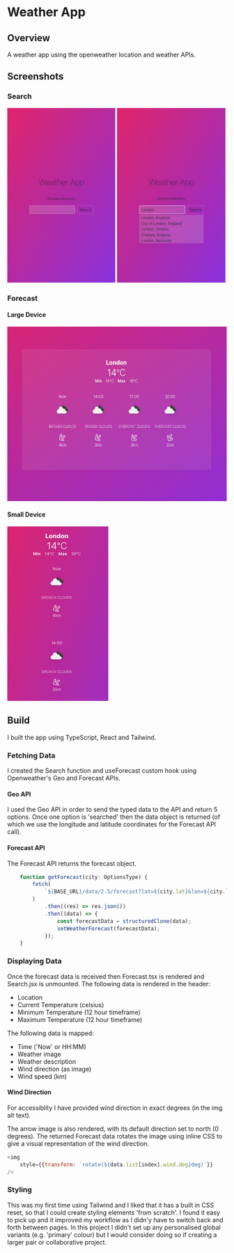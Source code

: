 # Weather App
## Overview
A weather app using the openweather location and weather APIs.
## Screenshots
### Search
<img src="src/assets/screenshot-1.png" alt="Weather App text, minimal styling with pink/purple gradient background" style="width:auto;height:400px;">
<img src="src/assets/screenshot-2.png" alt="'London' search with 5 results in dropdown menu" style="width:auto;height:400px;">

### Forecast
#### Large Device
<img src="src/assets/screenshot-3.png" alt="'London' search with 5 results in dropdown menu" style="width:auto;height:400px;">

#### Small Device
<img src="src/assets/screenshot-4.png" alt="'London' search with 5 results in dropdown menu" style="width:auto;height:400px;">

## Build
I built the app using TypeScript, React and Tailwind.

### Fetching Data

I created the Search function and useForecast custom hook using Openweather's Geo and Forecast APIs.

#### Geo API
I used the Geo API in order to send the typed data to the API and return 5 options. Once one option is 'searched' then the data object is returned (of which we use the longitude and latitude coordinates for the Forecast API call).

#### Forecast API
The Forecast API returns the forecast object.

``` JavaScript
	function getForecast(city: OptionsType) {
		fetch(
			`${BASE_URL}/data/2.5/forecast?lat=${city.lat}&lon=${city.lon}&units=metric&appid=${API_KEY}`
		)
			.then((res) => res.json())
			.then((data) => {
				const forecastData = structuredClone(data);
				setWeatherForecast(forecastData);
			});
	}
```
### Displaying Data

Once the forecast data is received then Forecast.tsx is rendered and Search.jsx is unmounted.
The following data is rendered in the header:
- Location
- Current Temperature (celsius)
- Minimum Temperature (12 hour timeframe)
- Maximum Temperature (12 hour timeframe)

The following data is mapped:
- Time ('Now' or HH:MM)
- Weather image
- Weather description
- Wind direction (as image)
- Wind speed (km)

#### Wind Direction

For accessiblity I have provided wind direction in exact degrees (in the img alt text).

The arrow image is also rendered, with its default direction set to north (0 degrees). The returned Forecast data rotates the image using inline CSS to give a visual representation of the wind direction.

``` JavaScript
<img
    style={{transform: `rotate(${data.list[index].wind.deg}deg)`}}
/>
```

### Styling

This was my first time using Tailwind and I liked that it has a built in CSS reset, so that I could create styling elements 'from scratch'. I found it easy to pick up and it improved my workflow as I didn'y have to switch back and forth between pages. In this project I didn't set up any personalised global variants (e.g. 'primary' colour) but I would consider doing so if creating a larger pair or collaborative project.

